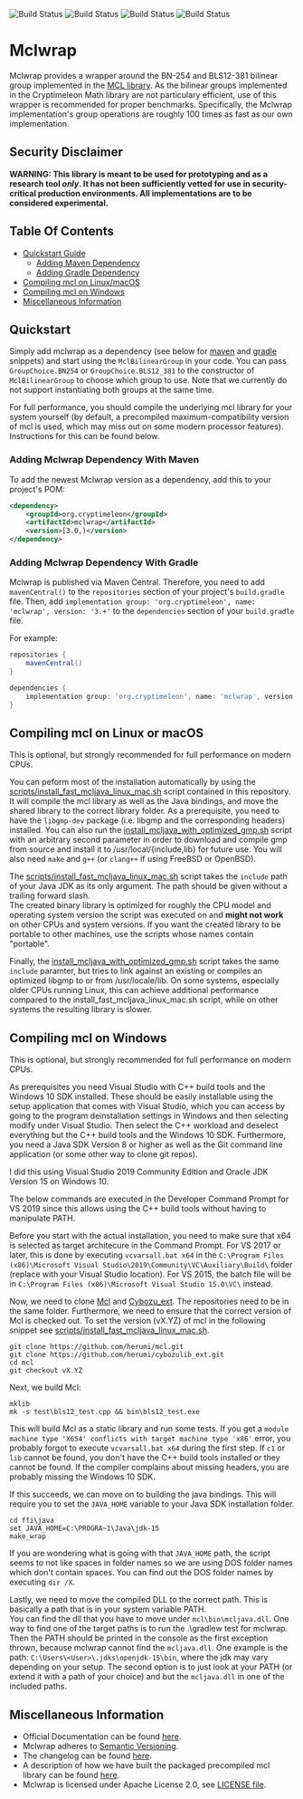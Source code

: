 ![Build Status](https://github.com/cryptimeleon/mclwrap/actions/workflows/dev-ci.yaml/badge.svg)
![Build Status](https://github.com/cryptimeleon/mclwrap/actions/workflows/dev-embedded-mcl-ci.yaml/badge.svg)
![Build Status](https://github.com/cryptimeleon/mclwrap/actions/workflows/main-ci.yaml/badge.svg)
![Build Status](https://github.com/cryptimeleon/mclwrap/actions/workflows/scheduled-main-ci.yaml/badge.svg)
# Mclwrap

Mclwrap provides a wrapper around the BN-254 and BLS12-381 bilinear group implemented in the [MCL library](https://github.com/herumi/mcl). As the bilinear groups implemented in the Cryptimeleon Math library are not particulary efficient, use of this wrapper is recommended for proper benchmarks.
Specifically, the Mclwrap implementation's group operations are roughly 100 times as fast as our own implementation.

## Security Disclaimer
**WARNING: This library is meant to be used for prototyping and as a research tool *only*. It has not been sufficiently vetted for use in security-critical production environments. All implementations are to be considered experimental.**

## Table Of Contents

* [Quickstart Guide](#quickstart)
    * [Adding Maven Dependency](#adding-mclwrap-dependency-with-maven)
    * [Adding Gradle Dependency](#adding-mclwrap-dependency-with-gradle)
* [Compiling mcl on Linux/macOS](#compiling-mcl-on-linux-or-macos)
* [Compiling mcl on Windows](#compiling-mcl-on-windows)
* [Miscellaneous Information](#miscellaneous-information)

## Quickstart

Simply add mclwrap as a dependency (see below for [maven](#adding-mclwrap-dependency-with-maven) and [gradle](#adding-mclwrap-dependency-with-gradle) snippets) and start using the `MclBilinearGroup` in your code.
You can pass `GroupChoice.BN254` or `GroupChoice.BLS12_381` to the constructor of `MclBilinearGroup` to choose which group to use.
Note that we currently do not support instantiating both groups at the same time.

For full performance, you should compile the underlying mcl library for your system yourself (by default, a precompiled maximum-compatibility version of mcl is used, which may miss out on some modern processor features).
Instructions for this can be found below. 

### Adding Mclwrap Dependency With Maven
To add the newest Mclwrap version as a dependency, add this to your project's POM:

```xml
<dependency>
    <groupId>org.cryptimeleon</groupId>
    <artifactId>mclwrap</artifactId>
    <version>[3.0,)</version>
</dependency>
```

### Adding Mclwrap Dependency With Gradle

Mclwrap is published via Maven Central.
Therefore, you need to add `mavenCentral()` to the `repositories` section of your project's `build.gradle` file.
Then, add `implementation group: 'org.cryptimeleon', name: 'mclwrap', version: '3.+'` to the `dependencies` section of your `build.gradle` file.

For example:

```groovy
repositories {
    mavenCentral()
}

dependencies {
    implementation group: 'org.cryptimeleon', name: 'mclwrap', version: '3.+'
}
```

## Compiling mcl on Linux or macOS
This is optional, but strongly recommended for full performance on modern CPUs.

You can peform most of the installation automatically by using the [scripts/install_fast_mcljava_linux_mac.sh](scripts/install_fast_mcljava_linux_mac.sh) script contained in this repository. 
It will compile the mcl library as well as the Java bindings, and move the shared library to the correct library folder.
As a prerequisite, you need to have the `libgmp-dev` package (i.e. libgmp and the corresponding headers) installed. You can also run the [install_mcljava_with_optimized_gmp.sh](scripts/install_mcljava_with_optimized_gmp.sh) script with an arbitrary second parameter in order to download and compile gmp from source and install it to /usr/local/{include,lib} for future use.
You will also need `make` and `g++` (or `clang++` if using FreeBSD or OpenBSD).

The [scripts/install_fast_mcljava_linux_mac.sh](scripts/install_fast_mcljava_linux_mac.sh) script takes the `include` path of your Java JDK as its only argument. 
The path should be given without a trailing forward slash.  
The created binary library is optimized for roughly the CPU model and operating system version the script was executed on and **might not work** on other CPUs and system versions. If you want the created library to be portable to other machines, use the scripts whose names contain "portable".

Finally, the [install_mcljava_with_optimized_gmp.sh](scripts/install_mcljava_with_optimized_gmp.sh) script takes the same `include` paramter, but tries to link against an existing or compiles an optimized libgmp to or from /usr/locale/lib. On some systems, especially older CPUs running Linux, this can achieve additional performance compared to the install_fast_mcljava_linux_mac.sh script, while on other systems the resulting library is slower.

## Compiling mcl on Windows
This is optional, but strongly recommended for full performance on modern CPUs.

As prerequisites you need Visual Studio with C++ build tools and the Windows 10 SDK installed.
These should be easily installable using the setup application that comes with Visual Studio, which you can access by going to the program deinstallation settings in Windows and then selecting modify under Visual Studio.
Then select the C++ workload and deselect everything but the C++ build tools and the Windows 10 SDK.
Furthermore, you need a Java SDK Version 8 or higher as well as the Git command line application (or some other way to clone git repos).

I did this using Visual Studio 2019 Community Edition and Oracle JDK Version 15 on Windows 10.

The below commands are executed in the Developer Command Prompt for VS 2019 since this allows using the C++ build tools without having to manipulate PATH.

Before you start with the actual installation, you need to make sure that x64 is selected as target architecure in the Command Prompt.
For VS 2017 or later, this is done by executing `vcvarsall.bat x64` in the `C:\Program Files (x86)\Microsoft Visual Studio\2019\Community\VC\Auxiliary\Build\` folder (replace with your Visual Studio location). For VS 2015, the batch file will be in `C:\Program Files (x86)\Microsoft Visual Studio 15.0\VC\` instead.

Now, we need to clone [Mcl](https://github.com/herumi/mcl) and [Cybozu_ext](https://github.com/herumi/cybozulib_ext). The repositories need to be in the same folder. Furthermore, we need to ensure that the correct version of Mcl is checked out. To set the version (vX.YZ) of mcl in the following snippet see [scripts/install_fast_mcljava_linux_mac.sh](https://github.com/cryptimeleon/mclwrap/blob/f46bfb7e8c18c9534aeabd68612071ae7642362f/scripts/install_fast_mcljava_linux_mac.sh#L2).
```
git clone https://github.com/herumi/mcl.git
git clone https://github.com/herumi/cybozulib_ext.git
cd mcl
git checkout vX.YZ
```

Next, we build Mcl:
```
mklib
mk -s test\bls12_test.cpp && bin\bls12_test.exe
```
This will build Mcl as a static library and run some tests.
If you get a `module machine type 'X654' conflicts with target machine type 'x86'` error, you probably forgot to execute `vcvarsall.bat x64` during the first step.
If `c1` or `lib` cannot be found, you don't have the C++ build tools installed or they cannot be found.
If the compiler complains about missing headers, you are probably missing the Windows 10 SDK.

If this succeeds, we can move on to building the java bindings. This will require you to set the `JAVA_HOME` variable to your Java SDK installation folder.
```
cd ffi\java
set JAVA_HOME=C:\PROGRA~1\Java\jdk-15
make_wrap
```
If you are wondering what is going with that `JAVA_HOME` path, the script seems to not like spaces in folder names so we are using DOS folder names which don't contain spaces.
You can find out the DOS folder names by executing `dir /X`.

Lastly, we need to move the compiled DLL to the correct path. This is basically a path that is in your system variable PATH.  
You can find the dll that you have to move under `mcl\bin\mcljava.dll`.
One way to find one of the target paths is to run the .\gradlew test for mclwrap. Then the PATH should be printed in the console as the first exception thrown, because mclwrap cannot find the `mcljava.dll`. One example is the path: `C:\Users\<User>\.jdks\openjdk-15\bin`, where the jdk may vary depending on your setup.
The second option is to just look at your PATH (or extend it with a path of your choice) and but the `mcljava.dll` in one of the included paths.


## Miscellaneous Information

- Official Documentation can be found [here](https://cryptimeleon.org).
- Mclwrap adheres to [Semantic Versioning](https://semver.org/spec/v2.0.0.html).
- The changelog can be found [here](CHANGELOG.md).
- A description of how we have built the packaged precompiled mcl library can be found [here](PORTABLE.md).
- Mclwrap is licensed under Apache License 2.0, see [LICENSE file](LICENSE).
